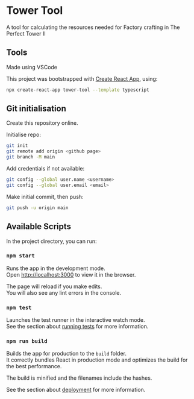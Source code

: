# Tower Tool

A tool for calculating the resources needed for Factory crafting in The Perfect Tower II

## Tools

Made using VSCode

This project was bootstrapped with [Create React App](https://github.com/facebook/create-react-app), using:

```sh
npx create-react-app tower-tool --template typescript
```

## Git initialisation

Create this repository online.

Initialise repo:

```sh
git init
git remote add origin <github page>
git branch -M main
```

Add credentials if not available:

```sh
git config --global user.name <username>
git config --global user.email <email>
```

Make initial commit, then push:

```sh
git push -u origin main
```

## Available Scripts

In the project directory, you can run:

### `npm start`

Runs the app in the development mode.\
Open [http://localhost:3000](http://localhost:3000) to view it in the browser.

The page will reload if you make edits.\
You will also see any lint errors in the console.

### `npm test`

Launches the test runner in the interactive watch mode.\
See the section about [running tests](https://facebook.github.io/create-react-app/docs/running-tests) for more information.

### `npm run build`

Builds the app for production to the `build` folder.\
It correctly bundles React in production mode and optimizes the build for the best performance.

The build is minified and the filenames include the hashes.

See the section about [deployment](https://facebook.github.io/create-react-app/docs/deployment) for more information.